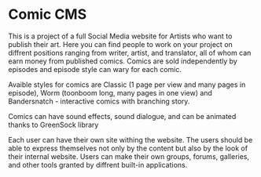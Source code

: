 # Comic CMS 

This is a project of a full Social Media website for Artists who want to publish their art. Here you can find people to work on your project on diffrent positions ranging from writer, artist, and translator, all of whom can earn money from published comics. Comics are sold independently by episodes and episode style can wary for each comic.

Avaible styles for comics are Classic (1 page per view and many pages in episode), Worm (toonboom long, many pages in one view) and Bandersnatch - interactive comics with branching story.

Comics can have sound effects, sound dialogue, and can be animated thanks to GreenSock library

Each user can have their own site withing the website. The users should be able to express themselves not only by the content but also by the look of their internal website. 
Users can make their own groups, forums, galleries, and other tools granted by diffrent built-in applications.
